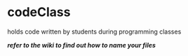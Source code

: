 codeClass
=========

holds code written by students during programming classes

***refer to the wiki to find out how to name your files***

